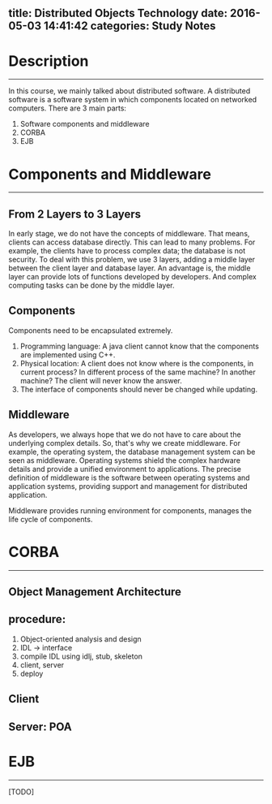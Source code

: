 title: Distributed Objects Technology
date: 2016-05-03 14:41:42
categories: Study Notes
---

# Description
---
In this course, we mainly talked about distributed software. A distributed software is a software system in which components located on networked computers. There are 3 main parts:
1. Software components and middleware
2. CORBA
3. EJB

# Components and Middleware
---
## From 2 Layers to 3 Layers
In early stage, we do not have the concepts of middleware. That means, clients can access database directly. This can lead to many problems. For example, the clients have to process complex data; the database is not security. To deal with this problem, we use 3 layers, adding a middle layer between the client layer and database layer. An advantage is, the middle layer can provide lots of functions developed by developers. And complex computing tasks can be done by the middle layer.

## Components
Components need to be encapsulated extremely.
1. Programming language: A java client cannot know that the components are implemented using C++.
2. Physical location: A client does not know where is the components, in current process? In different process of the same machine? In another machine? The client will never know the answer.
3. The interface of components should never be changed while updating.

## Middleware
As developers, we always hope that we do not have to care about the underlying complex details. So, that's why we create middleware. For example, the operating system, the database management system can be seen as middleware. Operating systems shield the complex hardware details and provide a unified environment to applications. The precise definition of middleware is the software between operating systems and application systems, providing support and management for distributed application.

Middleware provides running environment for components, manages the life cycle of components. 

# CORBA
---
## Object Management Architecture

## procedure:
1. Object-oriented analysis and design
2. IDL -> interface
3. compile IDL using idlj, stub, skeleton 
4. client, server
5. deploy

## Client

## Server: POA



# EJB
---
[TODO]
